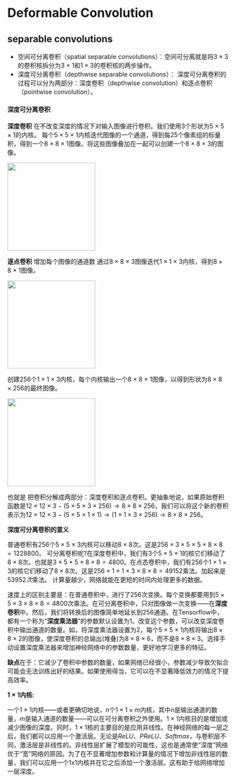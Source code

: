 # Deformable Convolution

## separable convolutions

- 空间可分离卷积（spatial separable convolutions）：空间可分离就是将$3 \times 3$的卷积核拆分为$3 \times 1$和$1\times 3$的卷积核的两步操作。
- 深度可分离卷积（depthwise separable convolutions）： 深度可分离卷积的过程可以分为两部分：深度卷积（depthwise convolution）和逐点卷积（pointwise convolution）。 

#### 深度可分离卷积

**深度卷积** 在不改变深度的情况下对输入图像进行卷积。我们使用3个形状为$5 \times 5 \times 1$的内核。  每个$5 \times 5 \times 1$内核迭代图像的一个通道，得到每$25$个像素组的标量积，得到一个$8 \times 8 \times 1$图像。将这些图像叠加在一起可以创建一个$8 \times 8 \times 3$的图像。

<img src="C:/Users/yn/Desktop/learning_notes/3.Methods/img/separate conv1.png" height="200px">

  **逐点卷积** 增加每个图像的通道数  通过$8 \times 8 \times 3$图像迭代$1 \times 1 \times 3$内核，得到$8 \times 8 \times 1$图像。  

<img src="C:/Users/yn/Desktop/learning_notes/3.Methods/img/separate conv2.png" height="200px">

创建$256$个$1 \times 1 \times 3$内核，每个内核输出一个$8 \times 8 \times 1$图像，以得到形状为$8 \times 8 \times 256$的最终图像。 

<img src="C:/Users/yn/Desktop/learning_notes/3.Methods/img/separate conv3.png" height="200px">

也就是 把卷积分解成两部分：深度卷积和逐点卷积。更抽象地说，如果原始卷积函数是$12 \times 12 \times 3 - (5 \times 5 \times 3 \times 256)→8 \times 8 \times 256$，我们可以将这个新的卷积表示为$12 \times 12 \times 3 - (5 \times 5 \times 1 \times 1) → (1 \times 1 \times 3 \times 256) →8 \times 8 \times 256$。  

**深度可分离卷积的意义** 

普通卷积有$256$个$5 \times 5 \times 3$内核可以移动$8 \times 8$次。这是$256 \times 3 \times 5 \times 5 \times 8 \times 8 = 1228800$。 可分离卷积呢?在深度卷积中，我们有$3$个$5 \times 5 \times 1$的核它们移动了$8 \times 8$次。也就是$3 \times 5 \times 5 \times 8 \times 8 = 4800$。在点态卷积中，我们有$256$个$1 \times 1 \times 3$的核它们移动了$8 \times 8$次。这是$256 \times 1 \times 1 \times 3 \times 8 \times 8 = 49152$乘法。加起来是$53952次$乘法。 计算量越少，网络就能在更短的时间内处理更多的数据。 

速度上的区别主要是：在普通卷积中，进行了$256$次变换。每个变换都要用到$5 \times 5 \times 3 \times 8 \times 8=4800$次乘法。在可分离卷积中，只对图像做一次变换——在**深度卷积**中。然后，我们将转换后的图像简单地延长到$256$通道。在Tensorflow中，都有一个称为“**深度乘法器**”的参数默认设置为1。改变这个参数，可以改变深度卷积中输出通道的数量。如，将深度乘法器设置为$2$，每个$5 \times 5 \times 1$内核将输出$8 \times 8 \times 2$的图像，使深度卷积的总输出(堆叠)为$8 \times 8 \times 6$，而不是$8 \times 8 \times 3$。选择手动设置深度乘法器来增加神经网络中的参数数量，更好地学习更多的特征。 

**缺点**在于：它减少了卷积中参数的数量，如果网络已经很小，参数减少导致欠拟合可能会无法训练出好的结果。如果使用得当，它可以在不显著降低效力的情况下提高效率。 

**$1 \times 1$内核:** 

一个$1 \times 1$内核——或者更确切地说，$n$个$1 \times 1 \times m$内核，其中$n$是输出通道的数量，$m$是输入通道的数量——可以在可分离卷积之外使用。$1 \times 1$内核目的是增加或减少图像的深度。同时，$1 \times 1$核的主要目的是应用非线性。在神经网络的每一层之后，我们都可以应用一个激活层。无论是$ReLU、PReLU、Softmax$，与卷积层不同，激活层是非线性的。非线性层扩展了模型的可能性，这也是通常使“深度”网络优于“宽”网络的原因。为了在不显著增加参数和计算量的情况下增加非线性层的数量，我们可以应用一个1x1内核并在它之后添加一个激活层。这有助于给网络增加一层深度。 